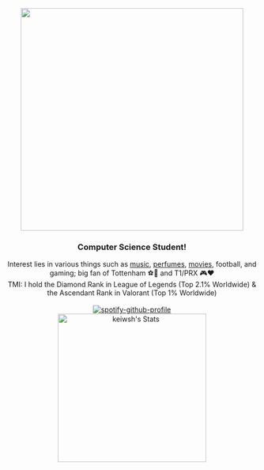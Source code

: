 <div align="center">
  <div>
    <img src="https://media.giphy.com/media/3oz8xTAJIQD6JWfTUc/giphy.gif" width="450"/>
  </div>

  <div>
    <h3>Computer Science Student!</h3>
  </div>

  <div>
    Interest lies in various things such as <a href="https://www.last.fm/user/keicci">music</a>, <a href="https://www.parfumo.com/Users/Keiciaga">perfumes</a>, <a href="https://letterboxd.com/iek7/">movies</a>, football, and gaming; big fan of Tottenham ⚽🤍 and T1/PRX 🎮❤️
  </div>



  <div>
    TMI: I hold the Diamond Rank in League of Legends (Top 2.1% Worldwide) & the Ascendant Rank in Valorant (Top 1% Worldwide) 
  </div>

  <div>‎ </div>

  <div>
    <a href="https://github.com/kittinan/spotify-github-profile"><img src="https://spotify-github-profile.vercel.app/api/view?uid=hoang-khang.le&cover_image=true&theme=novatorem&bar_color=53b14f&bar_color_cover=true" alt="spotify-github-profile"></a>
  </div>

  <div>
    <img src="https://github-readme-stats.vercel.app/api?username=keiwsh&theme=dracula&show_icons=true&hide_border=false&count_private=true" width="300" alt="keiwsh's Stats">
  </div>
</div>
